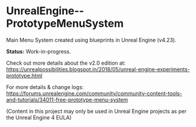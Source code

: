 # UnrealEngine--PrototypeMenuSystem
Main Menu System created using blueprints in Unreal Engine (v4.23).

**Status:** Work-in-progress.

Check out more details about the v2.0 edition at: https://unrealpossibilities.blogspot.in/2018/05/unreal-engine-experiments-prototype.html

For more details & change logs: https://forums.unrealengine.com/community/community-content-tools-and-tutorials/34011-free-prototype-menu-system

(Content in this project may only be used in Unreal Engine projects as per the Unreal Engine 4 EULA)
